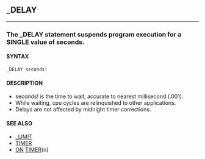 ## _DELAY
---

### The _DELAY statement suspends program execution for a SINGLE value of seconds.

#### SYNTAX

`_DELAY seconds!`

#### DESCRIPTION
* seconds! is the time to wait, accurate to nearest millisecond (.001).
* While waiting, cpu cycles are relinquished to other applications.
* Delays are not affected by midnight timer corrections.


#### SEE ALSO
* [_LIMIT](./_LIMIT.md)
* [TIMER](./TIMER.md)
* [ON](./ON.md) [TIMER](./TIMER.md)(n)
